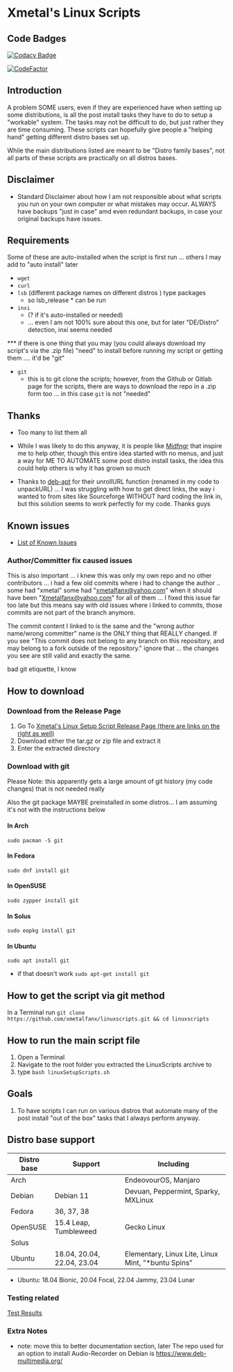 # Xmetal's Linux Scripts

## Code Badges

[![Codacy Badge](https://app.codacy.com/project/badge/Grade/55ac91ee8f024afbb2d88d3f3713dc7b)](https://www.codacy.com/gh/Xmetalfanx/linuxSetup/dashboard?utm_source=github.com&utm_medium=referral&utm_content=Xmetalfanx/linuxSetup&utm_campaign=Badge_Grade)

[![CodeFactor](https://www.codefactor.io/repository/github/xmetalfanx/linuxsetup/badge)](https://www.codefactor.io/repository/github/xmetalfanx/linuxsetup)

## Introduction

A problem SOME users, even if they are experienced have when setting up some distributions, is all the post install tasks they have to do to setup a "workable" system. The tasks may not be difficult to do, but just rather they are time consuming. These scripts can hopefully give people a "helping hand" getting different distro bases set up.

While the main distributions listed are meant to be "Distro family bases", not all parts of these scripts are practically on all distros bases.

## Disclaimer

- Standard Disclaimer about how I am not responsible about what scripts you run on your own computer or what mistakes may occur. ALWAYS have backups "just in case" amd even redundant backups, in case your original backups have issues.

## Requirements

Some of these are auto-installed when the script is first run ... others I may add to "auto install" later

- `wget`
- `curl`
- `lsb` (different package names on different distros ) type packages
  - so lsb_release \* can be run
- `inxi`
  - (? if it's auto-installed or needed)
  - ... even I am not 100% sure about this one, but for later "DE/Distro" detection, inxi seems needed

\*\*\* if there is one thing that you may (you could always download my script's via the .zip file) "need" to install before running my script or getting them .... it'd be "git"

- `git`
  - this is to git clone the scripts; however, from the Github or Gitlab page for the scripts, there are ways to download the repo in a .zip form too ... in this case `git` is not "needed"

## Thanks

- Too many to list them all

- While I was likely to do this anyway, it is people like [Midfngr](https://www.youtube.com/user/midfingr/undefined) that inspire me to help other, though this entire idea started with no menus, and just a way for ME TO AUTOMATE some post distro install tasks, the idea this could help others is why it has grown so much

- Thanks to [deb-apt](https://github.com/wimpysworld/deb-get) for their unrollURL function (renamed in my code to unpackURL) ... I was struggling with how to get direct links, the way i wanted to from sites like Sourceforge WITHOUT hard coding the link in, but this solution seems to work perfectly for my code. Thanks guys

## Known issues

- [List of Known Issues](ISSUES.md)

### Author/Committer fix caused issues

This is also important ... i knew this was only my own repo and no other contributors ... i had a few old commits where i had to change the author .. some had "xmetal" some had "xmetalfanx@yahoo.com" when it should have been "Xmetalfanx@yahoo.com" for all of them ... I fixed this issue far too late but this means say with old issues where i linked to commits, those commits are not part of the branch anymore.

The commit content I linked to is the same and the "wrong author name/wrong committer" name is the ONLY thing that REALLY changed. If you see "This commit does not belong to any branch on this repository, and may belong to a fork outside of the repository." ignore that ... the changes you see are still valid and exactly the same.

bad git etiquette, I know

## How to download

### Download from the Release Page

1. Go To [Xmetal's Linux Setup Script Release Page (there are links on the right as well)](https://github.com/Xmetalfanx/linuxSetup/releases/tag/1.01)
2. Download either the tar.gz or zip file and extract it
3. Enter the extracted directory

### Download with git

Please Note: this apparently gets a large amount of git history (my code changes) that is not needed really

Also the git package MAYBE preinstalled in some distros... I am assuming it's not with the instructions below

#### In Arch

`sudo pacman -S git`

#### In Fedora

`sudo dnf install git`

#### In OpenSUSE

`sudo zypper install git`

#### In Solus

`sudo eopkg install git`

#### In Ubuntu

`sudo apt install git`

- if that doesn't work `sudo apt-get install git`

## How to get the script via git method

In a Terminal run `git clone https://github.com/xmetalfanx/linuxscripts.git && cd linuxscripts`

## How to run the main script file

1. Open a Terminal
2. Navigate to the root folder you extracted the LinuxScripts archive to
3. type `bash linuxSetupScripts.sh`

## Goals

1. To have scripts I can run on various distros that automate many of the post install "out of the box" tasks that I always perform anyway.

## Distro base support

| Distro base | Support                    | Including                                           |
| ----------- | -------------------------- | --------------------------------------------------- |
| Arch        |                            | EndeovourOS, Manjaro                                |
| Debian      | Debian 11                  | Devuan, Peppermint, Sparky, MXLinux                 |
| Fedora      | 36, 37, 38                 |                                                     |
| OpenSUSE    | 15.4 Leap, Tumbleweed      | Gecko Linux                                         |
| Solus       |                            |                                                     |
| Ubuntu      | 18.04, 20.04, 22.04, 23.04 | Elementary, Linux Lite, Linux Mint, "\*buntu Spins" |

- Ubuntu: 18.04 Bionic, 20.04 Focal, 22.04 Jammy, 23.04 Lunar

### Testing related

[Test Results](/tests/old_pre_menu_redo_tests/TESTING.md)

### Extra Notes

- note: move this to better documentation section, later The repo used for an option to install Audio-Recorder on Debian is <https://www.deb-multimedia.org/>
